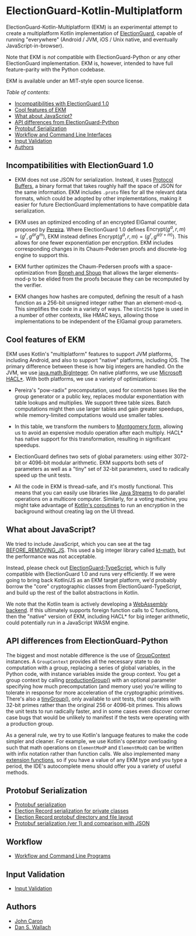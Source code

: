 # ElectionGuard-Kotlin-Multiplatform
ElectionGuard-Kotlin-Multiplatform (EKM) is an experimental attempt to create a multiplatform Kotlin implementation of 
[ElectionGuard](https://github.com/microsoft/electionguard), capable of running
"everywhere" (Android / JVM, iOS / Unix native, and eventually JavaScript-in-browser).

Note that EKM is *not* compatible with ElectionGuard-Python or any other
ElectionGuard implementation. EKM is, however, intended to have full feature-parity
with the Python codebase.

EKM is available under an MIT-style open source license.

*Table of contents*:
- [Incompatibilities with ElectionGuard 1.0](#incompatibilities-with-electionguard-10)
- [Cool features of EKM](#cool-features-of-ekm)
- [What about JavaScript?](#what-about-javascript)
- [API differences from ElectionGuard-Python](#api-differences-from-electionguard-python)
- [Protobuf Serialization](#protobuf-serialization)
- [Workflow and Command Line Interfaces](#workflow)
- [Input Validation](#input-validation)
- [Authors](#authors)

## Incompatibilities with ElectionGuard 1.0

- EKM does not use JSON for serialization. Instead, it uses [Protocol Buffers](https://en.wikipedia.org/wiki/Protocol_Buffers), a binary format
  that takes roughly half the space of JSON for the same information. EKM includes `.proto` files for all
  the relevant data formats, which could be adopted by other implementations,
  making it easier for future ElectionGuard implementations to have compatible
  data serialization.

- EKM uses an optimized encoding of an encrypted ElGamal counter, proposed by [Pereira](https://perso.uclouvain.be/olivier.pereira/). Where 
  ElectionGuard 1.0 defines $\mathrm{Encrypt}(g^a, r, m) = \left(g^r, g^{ar}g^m\right)$,
  EKM instead defines $\mathrm{Encrypt}(g^a, r, m) = \left(g^r, g^{a(r + m)}\right)$.
  This allows for one fewer exponentiation per encryption. EKM includes corresponding
  changes in its Chaum-Pedersen proofs and discrete-log engine to support this.

- EKM further optimizes the Chaum-Pedersen proofs with a space-optimization from [Boneh and Shoup](http://toc.cryptobook.us/) that allows
  the larger elements-mod-p to be elided from the proofs because they can be recomputed by the verifier.

- EKM changes how hashes are computed, defining the result of a hash function as
  a 256-bit unsigned integer rather than an element-mod-q. This simplifies the code 
  in a variety of ways. The `UInt256` type is used in a number of other contexts,
  like HMAC keys, allowing those implementations to be independent of the ElGamal group parameters.

## Cool features of EKM

EKM uses Kotlin's "multiplatform" features to support JVM platforms, including
Android, and also to support "native" platforms, including iOS. The primary
difference between these is how big integers are handled. On the JVM, we
use [java.math.BigInteger](https://docs.oracle.com/en/java/javase/11/docs/api/java.base/java/math/BigInteger.html).
On native platforms, we use [Microsoft HACL*](https://www.microsoft.com/en-us/research/publication/hacl-a-verified-modern-cryptographic-library/). 
With both platforms, we use a variety of optimizations: 

- Pereira's "pow-radix" precomputation, used for common bases like
  the group generator or a public key, replaces modular exponentiation with
  table lookups and multiplies. We support three table sizes. Batch computations
  might then use larger tables and gain greater speedups, while memory-limited
  computations would use smaller tables.

- In this table, we transform the numbers to [Montgomery form](https://en.wikipedia.org/wiki/Montgomery_modular_multiplication), allowing us
  to avoid an expensive modulo operation after each multiply. HACL* has native support
  for this transformation, resulting in significant speedups.

- ElectionGuard defines two sets of global parameters: using either 3072-bit
  or 4096-bit modular arithmetic. EKM supports both sets of parameters as well as a
  "tiny" set of 32-bit parameters, used to radically speed up the unit tests.

- All the code in EKM is thread-safe, and it's mostly functional. This
  means that you can easily use libraries like [Java Streams](https://docs.oracle.com/javase/tutorial/collections/streams/parallelism.html)
  to do parallel operations on a multicore computer. Similarly, for a voting
  machine, you might take advantage of [Kotlin's coroutines](https://kotlinlang.org/docs/coroutines-guide.html)
  to run an encryption in the background without creating lag on the UI thread.

## What about JavaScript?

We tried to include JavaScript, which you can see at the tag [BEFORE_REMOVING_JS](https://github.com/danwallach/electionguard-kotlin-multiplatform/releases/tag/BEFORE_REMOVING_JS). This
used a big integer library called [kt-math](https://github.com/gciatto/kt-math),
but the performance was not acceptable.

Instead, please check out [ElectionGuard-TypeScript](https://github.com/danwallach/ElectionGuard-TypeScript),
which is fully compatible with ElectionGuard 1.0 and runs very efficiently.
If we were going to bring back Kotlin/JS as an EKM target platform, we'd probably borrow the "core"
cryptographic classes from ElectionGuard-TypeScript, and build up the rest
of the ballot abstractions in Kotlin.

We note that the Kotlin team is actively developing a [WebAssembly backend](https://youtrack.jetbrains.com/issue/KT-46773).
If this ultimately supports foreign function calls to C functions, then the
"native" version of EKM, including HACL* for big integer arithmetic, could potentially run in a JavaScript WASM engine.

## API differences from ElectionGuard-Python

The biggest and most notable difference is the use of [GroupContext](https://github.com/danwallach/electionguard-kotlin-multiplatform/blob/main/src/commonMain/kotlin/electionguard/core/GroupCommon.kt#L117) 
instances. A `GroupContext` provides
all the necessary state to do computation with a group, replacing a series of global variables, in 
the Python code, with instance variables inside the group context. You get a group context by calling 
[productionGroup()](https://github.com/danwallach/electionguard-kotlin-multiplatform/blob/main/src/commonMain/kotlin/electionguard/core/Group.kt#L11)
with an optional parameter specifying how much precomputation (and memory use) you're willing to tolerate
in response for more acceleration of the cryptographic primitives. There's also a [tinyGroup()](https://github.com/danwallach/electionguard-kotlin-multiplatform/blob/main/src/commonTest/kotlin/electionguard/core/TinyGroup.kt#L23), only
available to unit tests, that operates with 32-bit primes rather than the original 256 or 4096-bit primes. This 
allows the unit tests to run radically faster, and in some cases even discover corner case bugs that would
be unlikely to manifest if the tests were operating with a production group.

As a general rule, we try to use Kotlin's language features to make the code
simpler and cleaner. For example, we use Kotlin's operator overloading such
that math operations on `ElementModP` and `ElementModQ` can be written with
infix notation rather than function calls. We also implemented many 
[extension functions](https://kotlinlang.org/docs/extensions.html), so if you have a value of any EKM type and you type
a period, the IDE's autocomplete menu should offer you a variety of useful
methods.

## Protobuf Serialization
* [Protobuf serialization](https://github.com/danwallach/electionguard-kotlin-multiplatform/blob/main/docs/ProtoSerializationSpec2.md)
* [Election Record serialization for private classes](https://github.com/danwallach/electionguard-kotlin-multiplatform/blob/main/docs/ProtoSerializationPrivate.md)
* [Election Record protobuf directory and file layout](https://github.com/danwallach/electionguard-kotlin-multiplatform/blob/main/docs/ElectionRecord.md)
* [Protobuf serialization (ver 1) and comparison with JSON](https://github.com/danwallach/electionguard-kotlin-multiplatform/blob/main/docs/ProtoSerializationSpec1.md)

## Workflow
* [Workflow and Command Line Programs](https://github.com/danwallach/electionguard-kotlin-multiplatform/blob/main/docs/CommandLineInterface.md)

## Input Validation
* [Input Validation](https://github.com/danwallach/electionguard-kotlin-multiplatform/blob/main/docs/InputValidation.md)

## Authors
- [John Caron](https://github.com/JohnLCaron)
- [Dan S. Wallach](https://www.cs.rice.edu/~dwallach/)
